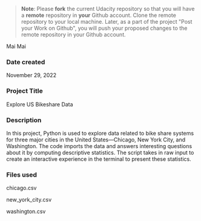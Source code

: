 >**Note**: Please **fork** the current Udacity repository so that you will have a **remote** repository in **your** Github account. Clone the remote repository to your local machine. Later, as a part of the project "Post your Work on Github", you will push your proposed changes to the remote repository in your Github account.

Mai Mai

### Date created
November 29, 2022

### Project Title
Explore US Bikeshare Data

### Description
In this project, Python is used to explore data related to bike share systems for three major cities in the United States—Chicago, New York City, and Washington. The code imports the data and answers interesting questions about it by computing descriptive statistics. The script takes in raw input to create an interactive experience in the terminal to present these statistics.

### Files used
chicago.csv

new_york_city.csv

washington.csv


